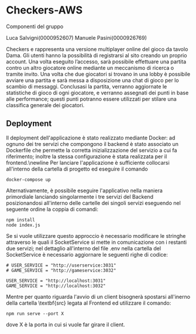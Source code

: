 # Checkers-AWS

Componenti del gruppo

Luca Salvigni(0000952607)
Manuele Pasini(0000926769)

Checkers e rappresenta una versione multiplayer online del gioco da tavolo Dama.
Gli utenti hanno la possibilità di registrarsi al sito creando un proprio account.
Una volta eseguito l’accesso, sarà possibile effettuare una partita contro un altro giocatore online mediante un meccanismo di ricerca o tramite invito.
Una volta che due giocatori si trovano in una lobby è possibile avviare una partita e sarà messa a disposizione una chat di gioco per lo scambio di messaggi.
Conclusasi la partita, verranno aggiornate le statistiche di gioco di ogni giocatore, e verranno assegnati dei punti in base alle performance; questi punti potranno essere utilizzati per stilare una classifica generale dei giocatori.

## Deployment
Il deployment dell'applicazione è stato realizzato mediante Docker: ad ognuno dei tre servizi che compongono il backend è stato associato un Dockerfile che permette la corretta inizializzazione del servizio a cui fa riferimento; inoltre la stessa configurazione è stata realizzata per il frontend.\newline
Per lanciare l'applicazione è sufficiente collocarsi all'interno della cartella di progetto ed eseguire il comando
<pre><code>docker-compose up
</code></pre>

Alternativamente, è possibile eseguire l'applicativo nella maniera primordiale lanciando singolarmente i tre servizi del Backend posizionandosi all'interno delle cartelle dei singoli servizi eseguendo nel seguente ordine la coppia di comandi:
<pre><code>npm install
node index.js
</code></pre>

Se si vuole utilizzare questo approccio è necessario modificare le stringhe attraverso le quali il SocketService si mette in comunicazione con i restanti due servizi; nel dettaglio all'interno del file .env nella cartella del SocketService è necessario aggiornare le seguenti righe di codice:
<pre><code># USER_SERVICE = "http://userservice:3031"
# GAME_SERVICE = "http://gameservice:3032"

USER_SERVICE = "http://localhost:3031"
GAME_SERVICE = "http://localhost:3032"
</code></pre>
Mentre per quanto riguarda l'avvio di un client bisognerà spostarsi all'inerno della cartella \textbf{src} legata al Frontend ed utilizzare il comando:
<pre><code>npm run serve --port X
</code></pre>
dove X è la porta in cui si vuole far girare il client.
